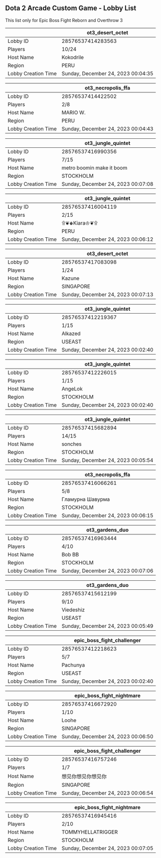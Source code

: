 ## Dota 2 Arcade Custom Game - Lobby List

This list only for Epic Boss Fight Reborn and Overthrow 3

|  | ot3_desert_octet |
| ------ | ------ |
| Lobby ID | 28576537414283563 |
| Players | 10/24 |
| Host Name | Kokodrile |
| Region | PERU |
| Lobby Creation Time | Sunday, December 24, 2023 00:04:35 |


|  | ot3_necropolis_ffa |
| ------ | ------ |
| Lobby ID | 28576537414422502 |
| Players | 2/8 |
| Host Name | MARIO W. |
| Region | PERU |
| Lobby Creation Time | Sunday, December 24, 2023 00:04:43 |


|  | ot3_jungle_quintet |
| ------ | ------ |
| Lobby ID | 28576537416990356 |
| Players | 7/15 |
| Host Name | metro boomin make it boom |
| Region | STOCKHOLM |
| Lobby Creation Time | Sunday, December 24, 2023 00:07:08 |


|  | ot3_jungle_quintet |
| ------ | ------ |
| Lobby ID | 28576537416004119 |
| Players | 2/15 |
| Host Name | ۩❦♚Kiara♔❦۩ |
| Region | PERU |
| Lobby Creation Time | Sunday, December 24, 2023 00:06:12 |


|  | ot3_desert_octet |
| ------ | ------ |
| Lobby ID | 28576537417083098 |
| Players | 1/24 |
| Host Name | Kazune |
| Region | SINGAPORE |
| Lobby Creation Time | Sunday, December 24, 2023 00:07:13 |


|  | ot3_jungle_quintet |
| ------ | ------ |
| Lobby ID | 28576537412219367 |
| Players | 1/15 |
| Host Name | Alkazed |
| Region | USEAST |
| Lobby Creation Time | Sunday, December 24, 2023 00:02:40 |


|  | ot3_jungle_quintet |
| ------ | ------ |
| Lobby ID | 28576537412226015 |
| Players | 1/15 |
| Host Name | AngeLok |
| Region | STOCKHOLM |
| Lobby Creation Time | Sunday, December 24, 2023 00:02:40 |


|  | ot3_jungle_quintet |
| ------ | ------ |
| Lobby ID | 28576537415682894 |
| Players | 14/15 |
| Host Name | sonches |
| Region | STOCKHOLM |
| Lobby Creation Time | Sunday, December 24, 2023 00:05:54 |


|  | ot3_necropolis_ffa |
| ------ | ------ |
| Lobby ID | 28576537416066261 |
| Players | 5/8 |
| Host Name | Гламурна Шавурма |
| Region | STOCKHOLM |
| Lobby Creation Time | Sunday, December 24, 2023 00:06:15 |


|  | ot3_gardens_duo |
| ------ | ------ |
| Lobby ID | 28576537416963444 |
| Players | 4/10 |
| Host Name | Bob BB |
| Region | STOCKHOLM |
| Lobby Creation Time | Sunday, December 24, 2023 00:07:06 |


|  | ot3_gardens_duo |
| ------ | ------ |
| Lobby ID | 28576537415612199 |
| Players | 9/10 |
| Host Name | Viedeshiz |
| Region | USEAST |
| Lobby Creation Time | Sunday, December 24, 2023 00:05:49 |


|  | epic_boss_fight_challenger |
| ------ | ------ |
| Lobby ID | 28576537412218623 |
| Players | 5/7 |
| Host Name | Pachunya |
| Region | USEAST |
| Lobby Creation Time | Sunday, December 24, 2023 00:02:40 |


|  | epic_boss_fight_nightmare |
| ------ | ------ |
| Lobby ID | 28576537416672920 |
| Players | 1/10 |
| Host Name | Loohe |
| Region | SINGAPORE |
| Lobby Creation Time | Sunday, December 24, 2023 00:06:50 |


|  | epic_boss_fight_challenger |
| ------ | ------ |
| Lobby ID | 28576537416757246 |
| Players | 1/7 |
| Host Name | 想见你想见你想见你 |
| Region | SINGAPORE |
| Lobby Creation Time | Sunday, December 24, 2023 00:06:54 |


|  | epic_boss_fight_nightmare |
| ------ | ------ |
| Lobby ID | 28576537416945416 |
| Players | 2/10 |
| Host Name | TOMMYHELLATRIGGER |
| Region | STOCKHOLM |
| Lobby Creation Time | Sunday, December 24, 2023 00:07:05 |


